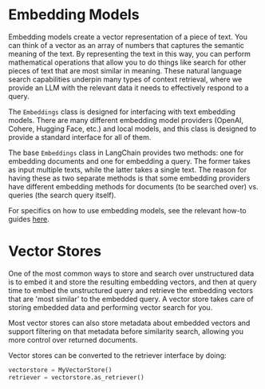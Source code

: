 # Embedding Models

Embedding models create a vector representation of a piece of text. You can think of a vector as an array of numbers that captures the semantic meaning of the text. By representing the text in this way, you can perform mathematical operations that allow you to do things like search for other pieces of text that are most similar in meaning. These natural language search capabilities underpin many types of context retrieval, where we provide an LLM with the relevant data it needs to effectively respond to a query.

The `Embeddings` class is designed for interfacing with text embedding models. There are many different embedding model providers (OpenAI, Cohere, Hugging Face, etc.) and local models, and this class is designed to provide a standard interface for all of them.

The base `Embeddings` class in LangChain provides two methods: one for embedding documents and one for embedding a query. The former takes as input multiple texts, while the latter takes a single text. The reason for having these as two separate methods is that some embedding providers have different embedding methods for documents (to be searched over) vs. queries (the search query itself).

For specifics on how to use embedding models, see the relevant how-to guides [here](#).

# Vector Stores

One of the most common ways to store and search over unstructured data is to embed it and store the resulting embedding vectors, and then at query time to embed the unstructured query and retrieve the embedding vectors that are 'most similar' to the embedded query. A vector store takes care of storing embedded data and performing vector search for you.

Most vector stores can also store metadata about embedded vectors and support filtering on that metadata before similarity search, allowing you more control over returned documents.

Vector stores can be converted to the retriever interface by doing:

```python
vectorstore = MyVectorStore()
retriever = vectorstore.as_retriever()
```
